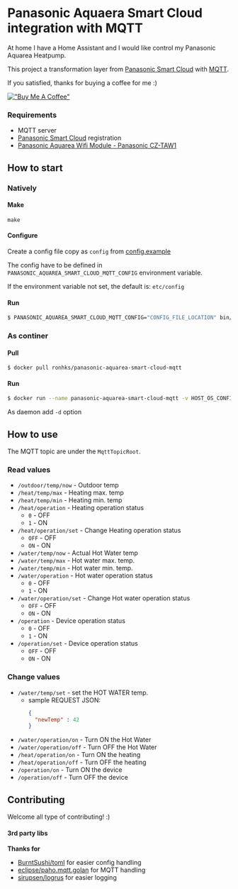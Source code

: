 # Panasonic Aquaera Smart Cloud integration with MQTT
At home I have a Home Assistant and I would like control my Panasonic Aquarea Heatpump.

This project a transformation layer from [Panasonic Smart Cloud](https://aquarea-smart.panasonic.com/) with [MQTT](https://en.wikipedia.org/wiki/MQTT). 

If you satisfied, thanks for buying a coffee for me :)

[!["Buy Me A Coffee"](https://www.buymeacoffee.com/assets/img/custom_images/orange_img.png)](https://www.buymeacoffee.com/zsoltdenes)

### Requirements
* MQTT server
* [Panasonic Smart Cloud](https://aquarea-smart.panasonic.com/) registration
* [Panasonic Aquarea Wifi Module - Panasonic CZ-TAW1](https://www.panasonicproclub.com/uploads/PL/catalogues/CZ-TAW1_quick%20guide.pdf)

## How to start 
### Natively
#### Make
```shell
make
```
#### Configure
Create a config file copy as `config` from [config.example](./etc/config.example)

The config have to be defined in `PANASONIC_AQUAREA_SMART_CLOUD_MQTT_CONFIG` environment variable.

If the environment variable not set, the default is: `etc/config`
#### Run
```sh
$ PANASONIC_AQUAREA_SMART_CLOUD_MQTT_CONFIG="CONFIG_FILE_LOCATION" bin/OS/panasonic-aquarea-smart-cloud-mqtt-OS-ARCH
```
### As continer
#### Pull
```shell
$ docker pull ronhks/panasonic-aquarea-smart-cloud-mqtt
```
#### Run
```sh
$ docker run --name panasonic-aquarea-smart-cloud-mqtt -v HOST_OS_CONFIG_LOCATION/:/app/etc ronhks/panasonic-aquarea-smart-cloud-mqtt
```

As daemon add `-d` option
## How to use
The MQTT topic are under the `MqttTopicRoot`.
### Read values
* `/outdoor/temp/now` - Outdoor temp
* `/heat/temp/max` - Heating max. temp 
* `/heat/temp/min` - Heating min. temp
* `/heat/operation` - Heating operation status
  * `0` - OFF
  * `1` - ON
* `/heat/operation/set` - Change Heating operation status
  * `OFF` - OFF
  * `ON` - ON
* `/water/temp/now` - Actual Hot Water temp
* `/water/temp/max` - Hot water max. temp.
* `/water/temp/min` - Hot water min. temp.
* `/water/operation` - Hot water operation status
  * `0` - OFF
  * `1` - ON
* `/water/operation/set` - Change Hot water operation status
  * `OFF` - OFF
  * `ON` - ON
* `/operation` - Device operation status
  * `0` - OFF
  * `1` - ON
* `/operation/set` - Device operation status
  * `OFF` - OFF
  * `ON` - ON

### Change values
* `/water/temp/set` - set the HOT WATER temp. 
  * sample REQUEST JSON:
    ```json
    {
      "newTemp" : 42
    }
    ```
* `/water/operation/on` - Turn ON the Hot Water
* `/water/operation/off` - Turn OFF the Hot Water
* `/heat/operation/on` - Turn ON the heating
* `/heat/operation/off` - Turn OFF the heating
* `/operation/on` - Turn ON the device
* `/operation/off` - Turn OFF the device

## Contributing
Welcome all type of contributing! :)

#### 3rd party libs
**Thanks for**
* [BurntSushi/toml](https://github.com/BurntSushi/toml) for easier config handling
* [eclipse/paho.mqtt.golan](https://github.com/eclipse/paho.mqtt.golan) for MQTT handling
* [sirupsen/logrus](https://github.com/sirupsen/logrus) for easier logging
